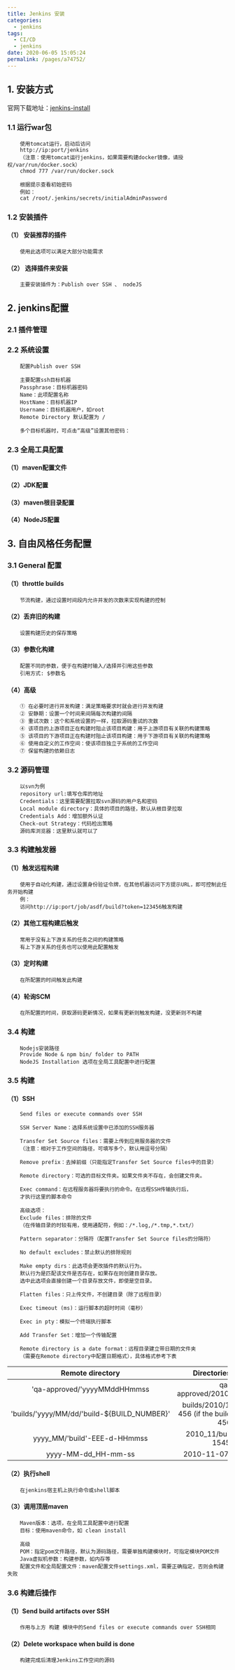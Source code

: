 ```yaml
---
title: Jenkins 安装
categories:
  - jenkins
tags:
  - CI/CD
  - jenkins
date: 2020-06-05 15:05:24
permalink: /pages/a74752/
---
```


## 1. 安装方式
官网下载地址：[jenkins-install][1]
<!-- more -->

### 1.1 运行war包
```
    使用tomcat运行，启动后访问
    http://ip:port/jenkins
    （注意：使用tomcat运行jenkins，如果需要构建docker镜像，请授权/var/run/docker.sock）
    chmod 777 /var/run/docker.sock

    根据提示查看初始密码
    例如：
    cat /root/.jenkins/secrets/initialAdminPassword
```

### 1.2 安装插件
#### （1） 安装推荐的插件
```
    使用此选项可以满足大部分功能需求
```

#### （2） 选择插件来安装
```
    主要安装插件为：Publish over SSH 、 nodeJS
```

## 2. jenkins配置
### 2.1 插件管理


### 2.2 系统设置
```
    配置Publish over SSH

    主要配置ssh目标机器
	Passphrase：目标机器密码
	Name：此项配置名称
	HostName：目标机器IP
	Username：目标机器用户，如root
	Remote Directory 默认配置为 /
```

```
    多个目标机器时，可点击“高级”设置其他密码：
```

### 2.3 全局工具配置
#### （1）maven配置文件

#### （2）JDK配置

#### （3）maven根目录配置

#### （4）NodeJS配置

## 3. 自由风格任务配置

### 3.1 General 配置
#### （1）throttle builds
```
    节流构建，通过设置时间段内允许并发的次数来实现构建的控制
```

#### （2）丢弃旧的构建
```
    设置构建历史的保存策略
```

#### （3）参数化构建
```
    配置不同的参数，便于在构建时输入/选择并引用这些参数
    引用方式: $参数名
```

#### （4）高级
```
    ① 在必要时进行并发构建：满足策略要求时就会进行并发构建
    ② 安静期：设置一个时间来间隔每次构建的间隔
    ③ 重试次数：这个和系统设置的一样，拉取源码重试的次数
    ④ 该项目的上游项目正在构建时阻止该项目构建：用于上游项目有关联的构建策略
    ⑤ 该项目的下游项目正在构建时阻止该项目构建：用于下游项目有关联的构建策略
    ⑥ 使用自定义的工作空间：使该项目独立于系统的工作空间
    ⑦ 保留构建的依赖日志
```

### 3.2 源码管理
```
    以svn为例
    repository url:填写仓库的地址
    Credentials：这里需要配置拉取svn源码的用户名和密码
    Local module directory：具体的项目的路径，默认从根目录拉取
    Credentials Add：增加额外认证
    Check-out Strategy：代码检出策略
    源码库浏览器：这里默认就可以了
```

### 3.3 构建触发器
#### （1）触发远程构建
```
    使用于自动化构建，通过设置身份验证令牌，在其他机器访问下方提示URL，即可控制此任务开始构建
    例：
    访问http://ip:port/job/asdf/build?token=123456触发构建
```

#### （2）其他工程构建后触发
```
    常用于没有上下游关系的任务之间的构建策略
    有上下游关系的任务也可以使用此配置触发
```
#### （3）定时构建
```
    在所配置的时间触发此构建
```

#### （4）轮询SCM
```
    在所配置的时间，获取源码更新情况，如果有更新则触发构建，没更新则不构建
```

### 3.4 构建
```
    Nodejs安装路径
    Provide Node & npm bin/ folder to PATH
    NodeJS Installation	选项在全局工具配置中进行配置
```

### 3.5 构建
#### （1）SSH
```
    Send files or execute commands over SSH

    SSH Server Name：选择系统设置中已添加的SSH服务器

    Transfer Set Source files：需要上传到应用服务器的文件
    （注意：相对于工作空间的路径，可填写多个，默认用逗号分隔）

    Remove prefix：去掉前缀（只能指定Transfer Set Source files中的目录）

    Remote directory：可选的目标文件夹。如果文件夹不存在，会创建文件夹。

    Exec command：在远程服务器将要执行的命令。在远程SSH传输执行后，
    才执行这里的脚本命令

    高级选项：
    Exclude files：排除的文件
    （在传输目录的时较有用，使用通配符，例如：/*.log,/*.tmp,*.txt/）

    Pattern separator：分隔符（配置Transfer Set Source files的分隔符）

    No default excludes：禁止默认的排除规则

    Make empty dirs：此选项会更改插件的默认行为。
    默认行为是匹配该文件是否存在，如果存在则创建目录存放。
    选中此选项会直接创建一个目录存放文件，即使是空目录。

    Flatten files：只上传文件，不创建目录（除了远程目录）

    Exec timeout (ms)：运行脚本的超时时间（毫秒）

    Exec in pty：模拟一个终端执行脚本

    Add Transfer Set：增加一个传输配置

    Remote directory is a date format：远程目录建立带日期的文件夹
    （需要在Remote directory中配置日期格式），具体格式参考下表
```

Remote directory | Directories created
:---:|:---:
'qa-approved/'yyyyMMddHHmmss | qa-approved/20101107154555
'builds/'yyyy/MM/dd/'build-${BUILD_NUMBER}' |	builds/2010/11/07/build-456 (if the build was number 456)
yyyy_MM/'build'-EEE-d-HHmmss | 2010_11/build-Sun-7-154555
yyyy-MM-dd_HH-mm-ss	|2010-11-07_15-45-55

#### （2）执行shell
```
    在jenkins宿主机上执行命令或shell脚本
```

#### （3）调用顶层maven
```
    Maven版本：选项，在全局工具配置中进行配置
    目标：使用maven命令，如 clean install

    高级
    POM：指定pom文件路径，默认为源码路径，需要单独构建模块时，可指定模块POM文件
    Java虚拟机参数：构建参数，如内存等
    配置文件和全局配置文件：maven配置文件settings.xml，需要正确指定，否则会构建失败
```

### 3.6 构建后操作

#### （1）Send build artifacts over SSH
```
    作用与上方 构建 模块中的Send files or execute commands over SSH相同
```

#### （2）Delete workspace when build is done
```
    构建完成后清理Jenkins工作空间的源码
```


[1]: https://jenkins.io/download/ "jenkins-install"
[2]: https://download.docker.com/linux/static/stable/x86_64/ "docker.tgz"
